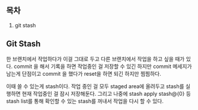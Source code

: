 ## 목차

1. git stash

## Git Stash

한 브랜치에서 작업하다가 이걸 그대로 두고 다른 브랜치에서 작업을 하고 싶을 때가 있다. commit 을 해서 기록을 하면 작업중인 걸 저장할 수 있긴 하지만 commit 메세지가 남는게 단점이고 commit 을 했다가 reset을 하면 되긴 하지만 찜찜하다. 

이때 쓸 수 있는게 stash이다. 작업 중인 걸 모두 staged area에 올려두고 stash를 실행하면 현재 작업중인 걸 잠시 저장해둔다. 그리고 나중에 stash apply stash@{0} 등 stash list를 통해 확인할 수 있는 stash를 꺼내서 작업을 다시 할 수 있다.